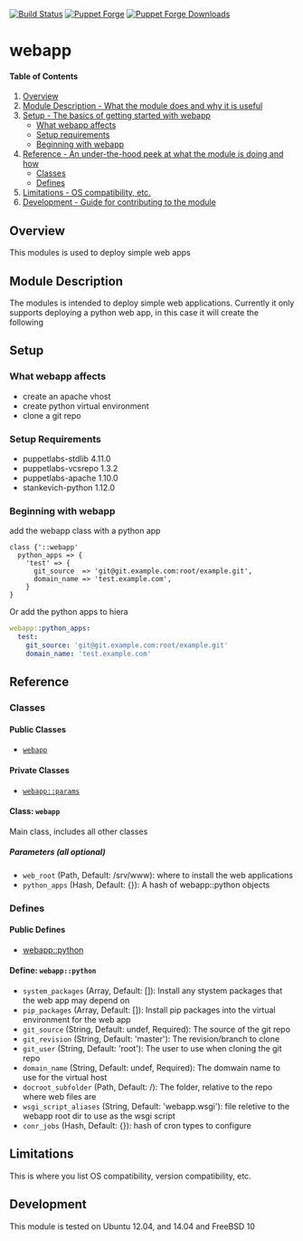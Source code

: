 [![Build Status](https://travis-ci.org/icann-dns/puppet-webapp.svg?branch=master)](https://travis-ci.org/icann-dns/puppet-webapp)
[![Puppet Forge](https://img.shields.io/puppetforge/v/icann/webapp.svg?maxAge=2592000)](https://forge.puppet.com/icann/webapp)
[![Puppet Forge Downloads](https://img.shields.io/puppetforge/dt/icann/webapp.svg?maxAge=2592000)](https://forge.puppet.com/icann/webapp)
# webapp

#### Table of Contents

1. [Overview](#overview)
2. [Module Description - What the module does and why it is useful](#module-description)
3. [Setup - The basics of getting started with webapp](#setup)
    * [What webapp affects](#what-webapp-affects)
    * [Setup requirements](#setup-requirements)
    * [Beginning with webapp](#beginning-with-webapp)
4. [Reference - An under-the-hood peek at what the module is doing and how](#reference)
    * [Classes](#classes)
    * [Defines](#defines)
5. [Limitations - OS compatibility, etc.](#limitations)
6. [Development - Guide for contributing to the module](#development)

## Overview

This modules is used to deploy simple web apps

## Module Description

The modules is intended to deploy simple web applications.  Currently it only supports deploying a python web app, in this case it will create the following

## Setup

### What webapp affects

* create an apache vhost
* create python virtual environment
* clone a git repo 

### Setup Requirements 

* puppetlabs-stdlib 4.11.0
* puppetlabs-vcsrepo 1.3.2
* puppetlabs-apache 1.10.0
* stankevich-python 1.12.0

### Beginning with webapp

add the webapp class with a python app

```puppet
class {'::webapp' 
  python_apps => {
    'test' => {
      git_source  => 'git@git.example.com:root/example.git',
      domain_name => 'test.example.com',
    }
}
```

Or add the python apps to hiera
```yaml
webapp::python_apps:
  test:
    git_source: 'git@git.example.com:root/example.git'
    domain_name: 'test.example.com'
```

## Reference

### Classes

#### Public Classes

* [`webapp`](#class-webapp)

#### Private Classes

* [`webapp::params`](#class-webappparams)

#### Class: `webapp`

Main class, includes all other classes

##### Parameters (all optional)

* `web_root` (Path, Default: /srv/www): where to install the web applications
* `python_apps` (Hash, Default: {}): A hash of webapp::python objects                                        

### Defines

#### Public Defines

* [webapp::python](#define-webapppython)

#### Define: `webapp::python`

* `system_packages` (Array, Default: []): Install any stystem packages that the web app may depend on
* `pip_packages` (Array, Default: []): Install pip packages into the virtual environment for the web app
* `git_source` (String, Default: undef, Required): The source of the git repo
* `git_revision` (String, Default: 'master'): The revision/branch to clone
* `git_user` (String, Default: 'root'): The user to use when cloning the git repo
* `domain_name` (String, Default: undef, Required): The domwain name to use for the virtual host
* `docroot_subfolder` (Path, Default: /): The folder, relative to the repo where web files are
* `wsgi_script_aliases` (String, Default: 'webapp.wsgi'): file reletive to the webapp root dir to use as the wsgi script
* `conr_jobs` (Hash, Default: {}): hash of cron types to configure

## Limitations

This is where you list OS compatibility, version compatibility, etc.

## Development

This module is tested on Ubuntu 12.04, and 14.04 and FreeBSD 10 

